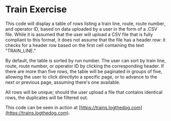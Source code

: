 # Train Exercise

This code will display a table of rows listing a train line, route, route number, and operator ID, based on data uploaded by a user in the form
of a .CSV file. While it is assumed that the user will upload a CSV file that is fully compliant to this format, it does not assume that the 
file has a header row: it checks for a header row based on the first cell containing the text "TRAIN_LINE."

By default, the table is sorted by run number. The user can sort by train line, route, route number, or operator ID by clicking the corresponding 
header. If there are more than five rows, the table will be paginated in groups of five, allowing the user to click directlyto a specific page, 
or to advance to the next or previous page, assuming there's one available.

All rows will be unique; should the user upload a file that contains identical rows, the duplicates will be filtered out.

This code can be seen in action at [https://trains.logthedog.com](https://trains.logthedog.com).

